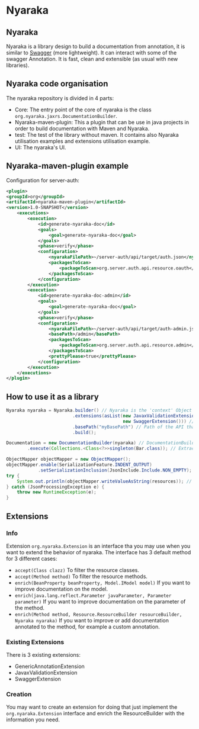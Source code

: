 # Nyaraka

## Nyaraka 
Nyaraka is a library design to build a documentation from annotation, it is similar to [Swagger](http://swagger.io/) (more lightweight). It can interact with some of the swagger Annotation. It is fast, clean and extensible (as usual with new libraries). 

## Nyaraka code organisation
The nyaraka repository is divided in 4 parts:
- Core: The entry point of the core of nyaraka is the class `org.nyaraka.jaxrs.DocumentationBuilder`.
- Nyaraka-maven-plugin: This a plugin that can be use in java projects in order to build documentation with Maven and Nyaraka.
- test: The test of the library without maven. It contains also Nyaraka utilisation examples and extensions utilisation example.
- UI: The nyaraka's UI. 

## Nyaraka-maven-plugin example
Configuration for server-auth:
```xml
<plugin>
<groupId>org</groupId>
<artifactId>nyaraka-maven-plugin</artifactId>
<version>1.0-SNAPSHOT</version>
    <executions>
        <execution>
            <id>generate-nyaraka-doc</id>
            <goals>
                <goal>generate-nyaraka-doc</goal>
            </goals>
            <phase>verify</phase>
            <configuration>
                <nyarakaFilePath>~/server-auth/api/target/auth.json</nyarakaFilePath>
                <packagesToScan>
                    <packageToScan>org.server.auth.api.resource.oauth</packageToScan>
                </packagesToScan>
            </configuration>
        </execution>
        <execution>
            <id>generate-nyaraka-doc-admin</id>
            <goals>
                <goal>generate-nyaraka-doc</goal>
            </goals>
            <phase>verify</phase>
            <configuration>
                <nyarakaFilePath>~/server-auth/api/target/auth-admin.json</nyarakaFilePath>
                <basePath>/admin</basePath>
                <packagesToScan>
                    <packageToScan>org.server.auth.api.resource.admin</packageToScan>
                </packagesToScan>
                <prettyPlease>true</prettyPlease>
            </configuration>
        </execution>
    </executions>
</plugin>
```

## How to use it as a library

```java
Nyaraka nyaraka = Nyaraka.builder() // Nyaraka is the 'context' Object that contains the configuration info for the generated documentation.
                         .extensions(asList(new JavaxValidationExtension(),
                                            new SwaggerExtension())) // Example of an Extension
                         .basePath("myBasePath") // Path of the API that dont change and that cannot be retrieve from @Path Annotation
                         .build();

Documentation = new DocumentationBuilder(nyaraka) // DocumentationBuilder need nyaraka 'context' Object
        .execute(Collections.<Class<?>>singleton(Bar.class)); // Extraction of the documentation from the Bar.class

ObjectMapper objectMapper = new ObjectMapper();
objectMapper.enable(SerializationFeature.INDENT_OUTPUT)
            .setSerializationInclusion(JsonInclude.Include.NON_EMPTY);
try {
    System.out.println(objectMapper.writeValueAsString(resources)); // Use Jackson to serialize the resources
} catch (JsonProcessingException e) {
    throw new RuntimeException(e);
}
```

## Extensions

### Info
Extension `org.nyaraka.Extension` is an interface tha you may use when you want to extend the behavior of nyaraka. The interface has 3 default method for 3 different cases:
- `accept(Class clazz)` To filter the resource classes.
- `accept(Method method)` To filter the resource methods.
- `enrich(BeanProperty beanProperty, Model.IModel model)` If you want to improve documentation on the model.
- `enrich(java.lang.reflect.Parameter javaParameter, Parameter parameter)` If you want to improve documentation on the parameter of the method.
- `enrich(Method method, Resource.ResourceBuilder resourceBuilder, Nyaraka nyaraka)` If you want to improve or add documentation annotated to the method, for example a custom annotation.

### Existing Extensions
There is 3 existing extensions:
- GenericAnnotationExtension
- JavaxValidationExtension
- SwaggerExtension

### Creation
You may want to create an extension for doing that just implement the `org.nyaraka.Extension` interface and enrich the ResourceBuilder with the information you need. 